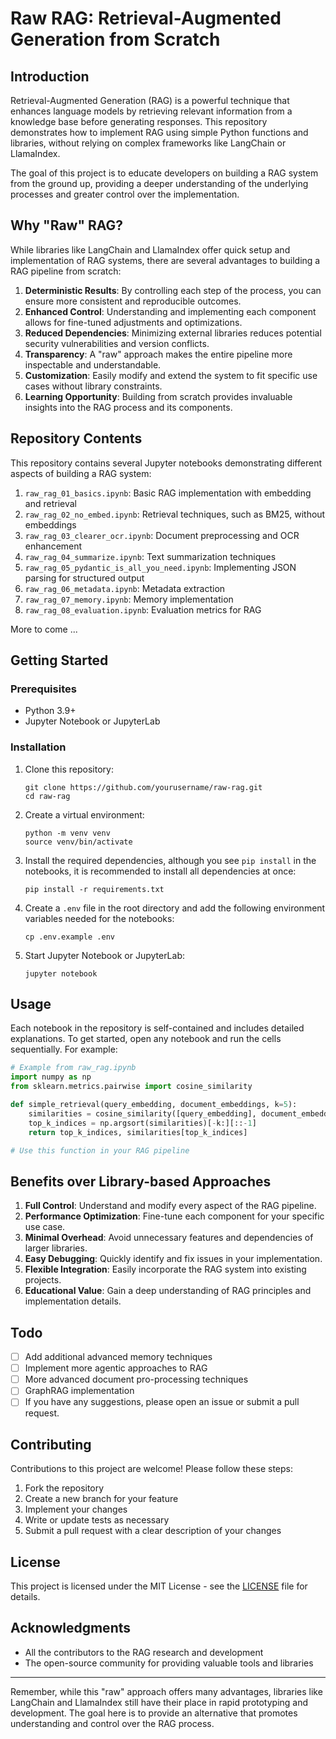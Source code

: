 # Raw RAG: Retrieval-Augmented Generation from Scratch

## Introduction

Retrieval-Augmented Generation (RAG) is a powerful technique that enhances language models by retrieving relevant information from a knowledge base before generating responses. This repository demonstrates how to implement RAG using simple Python functions and libraries, without relying on complex frameworks like LangChain or LlamaIndex.

The goal of this project is to educate developers on building a RAG system from the ground up, providing a deeper understanding of the underlying processes and greater control over the implementation.

## Why "Raw" RAG?

While libraries like LangChain and LlamaIndex offer quick setup and implementation of RAG systems, there are several advantages to building a RAG pipeline from scratch:

1. **Deterministic Results**: By controlling each step of the process, you can ensure more consistent and reproducible outcomes.
2. **Enhanced Control**: Understanding and implementing each component allows for fine-tuned adjustments and optimizations.
3. **Reduced Dependencies**: Minimizing external libraries reduces potential security vulnerabilities and version conflicts.
4. **Transparency**: A "raw" approach makes the entire pipeline more inspectable and understandable.
5. **Customization**: Easily modify and extend the system to fit specific use cases without library constraints.
6. **Learning Opportunity**: Building from scratch provides invaluable insights into the RAG process and its components.

## Repository Contents

This repository contains several Jupyter notebooks demonstrating different aspects of building a RAG system:

1. `raw_rag_01_basics.ipynb`: Basic RAG implementation with embedding and retrieval
2. `raw_rag_02_no_embed.ipynb`: Retrieval techniques, such as BM25, without embeddings
3. `raw_rag_03_clearer_ocr.ipynb`: Document preprocessing and OCR enhancement
4. `raw_rag_04_summarize.ipynb`: Text summarization techniques
5. `raw_rag_05_pydantic_is_all_you_need.ipynb`: Implementing JSON parsing for structured output
6. `raw_rag_06_metadata.ipynb`: Metadata extraction  
7. `raw_rag_07_memory.ipynb`: Memory implementation
8. `raw_rag_08_evaluation.ipynb`: Evaluation metrics for RAG

More to come ...

## Getting Started

### Prerequisites

- Python 3.9+
- Jupyter Notebook or JupyterLab

### Installation

1. Clone this repository:
   ```
   git clone https://github.com/yourusername/raw-rag.git
   cd raw-rag
   ```
   
2. Create a virtual environment:
   ```
   python -m venv venv
   source venv/bin/activate
   ```

3. Install the required dependencies, although you see `pip install` in the notebooks, it is recommended to install all dependencies at once:
   ```
   pip install -r requirements.txt
   ```

4. Create a `.env` file in the root directory and add the following environment variables needed for the notebooks:
   ```
   cp .env.example .env
   ```
   
5. Start Jupyter Notebook or JupyterLab:
   ```
   jupyter notebook
   ```

## Usage

Each notebook in the repository is self-contained and includes detailed explanations. To get started, open any notebook and run the cells sequentially. For example:

```python
# Example from raw_rag.ipynb
import numpy as np
from sklearn.metrics.pairwise import cosine_similarity

def simple_retrieval(query_embedding, document_embeddings, k=5):
    similarities = cosine_similarity([query_embedding], document_embeddings)[0]
    top_k_indices = np.argsort(similarities)[-k:][::-1]
    return top_k_indices, similarities[top_k_indices]

# Use this function in your RAG pipeline
```

## Benefits over Library-based Approaches

1. **Full Control**: Understand and modify every aspect of the RAG pipeline.
2. **Performance Optimization**: Fine-tune each component for your specific use case.
3. **Minimal Overhead**: Avoid unnecessary features and dependencies of larger libraries.
4. **Easy Debugging**: Quickly identify and fix issues in your implementation.
5. **Flexible Integration**: Easily incorporate the RAG system into existing projects.
6. **Educational Value**: Gain a deep understanding of RAG principles and implementation details.

## Todo

- [ ] Add additional advanced memory techniques
- [ ] Implement more agentic approaches to RAG
- [ ] More advanced document pro-processing techniques
- [ ] GraphRAG implementation
- [ ] If you have any suggestions, please open an issue or submit a pull request.

## Contributing

Contributions to this project are welcome! Please follow these steps:

1. Fork the repository
2. Create a new branch for your feature
3. Implement your changes
4. Write or update tests as necessary
5. Submit a pull request with a clear description of your changes

## License

This project is licensed under the MIT License - see the [LICENSE](LICENSE) file for details.

## Acknowledgments

- All the contributors to the RAG research and development
- The open-source community for providing valuable tools and libraries

---

Remember, while this "raw" approach offers many advantages, libraries like LangChain and LlamaIndex still have their place in rapid prototyping and development. The goal here is to provide an alternative that promotes understanding and control over the RAG process.
